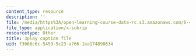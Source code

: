 ```yaml
---
content_type: resource
description: ''
file: /media/https%3A/open-learning-course-data-rc.s3.amazonaws.com/6-450-principles-of-digital-communications-i-fall-2006/f3066c6c54595c23a7661ea174898634_2DbwtCePzWg.vtt
file_type: application/x-subrip
resourcetype: Other
title: 3play caption file
uid: f3066c6c-5459-5c23-a766-1ea174898634
---
```

